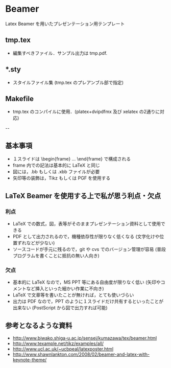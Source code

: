 # Beamer

Latex Beamer を用いたプレゼンテーション用テンプレート

## tmp.tex
- 編集すべきファイル．サンプル出力は tmp.pdf.

## *.sty
- スタイルファイル集 (tmp.tex のプレアンブル部で指定)

## Makefile
- tmp.tex のコンパイルに使用．(platex+dvipdfmx 及び xelatex の2通りに対応)

--

## 基本事項
- １スライドは \begin{frame} ... \end{frame} で構成される
- frame 内での記法は基本的に LaTeX と同じ
- 図には，.bb もしくは .xbb ファイルが必要
- 矢印等の装飾は，Tikz もしくは PGF を使用する

## LaTeX Beamer を使用する上で私が思う利点・欠点
### 利点
- LaTeX での数式，図，表等がそのままプレゼンテーション資料として使用できる
- PDF として出力されるので，機種依存性が限りなく低くなる (文字化けや位置ずれなどが少ない)
- ソースコードが手元に残るので，git や cvs でのバージョン管理が容易 (普段プログラムを書くことに抵抗の無い人向き)

### 欠点
- 基本的に LaTeX なので，MS PPT 等にある自由度が限りなく低い (矢印やコメントなど挿入といった細かい作業に不向き)
- LaTeX で文章等を書いたことが無ければ，とても使いづらい
- 出力は PDF なので，PPT のように１スライドだけ共有するといったことが出来ない (PostScript から図で出力すれば可能)


## 参考となるような資料
- http://www.biwako.shiga-u.ac.jp/sensei/kumazawa/tex/beamer.html
- http://www.texample.net/tikz/examples/all/
- http://www.ucl.ac.uk/~ucbpeal/latexposter.html
- http://www.shawnlankton.com/2008/02/beamer-and-latex-with-keynote-theme/
